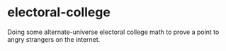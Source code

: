 # electoral-college
Doing some alternate-universe electoral college math to prove a point to angry strangers on the internet.
